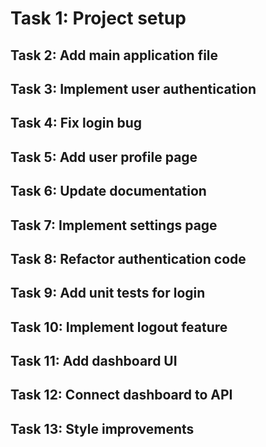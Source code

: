 # Task 1: Project setup
## Task 2: Add main application file
## Task 3: Implement user authentication
## Task 4: Fix login bug
## Task 5: Add user profile page
## Task 6: Update documentation
## Task 7: Implement settings page
## Task 8: Refactor authentication code
## Task 9: Add unit tests for login
## Task 10: Implement logout feature
## Task 11: Add dashboard UI
## Task 12: Connect dashboard to API
## Task 13: Style improvements
